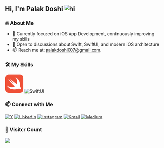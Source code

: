 ## Hi, I'm Palak Doshi <img src="https://user-images.githubusercontent.com/1303154/88677602-1635ba80-d120-11ea-84d8-d263ba5fc3c0.gif" width="28px" alt="hi">

### 🔥 About Me
- 🚀 Currently focused on iOS App Development, continuously improving my skills
- 💬 Open to discussions about Swift, SwiftUI, and modern iOS architecture
- 📫 Reach me at: palakdoshi007@gmail.com.

### 🛠️ My Skills
<p>
  <img alt="Swift" src="https://raw.githubusercontent.com/github/explore/main/topics/swift/swift.png" width="60px" />
  <img alt="SwiftUI" src="https://developer.apple.com/assets/elements/icons/swiftui/swiftui-96x96_2x.png" width="60px" />
</p>

### 📫 Connect with Me
[![X](https://img.shields.io/badge/X-000000?style=flat-square&logo=twitter&logoColor=white)](https://x.com/_PalakDoshi)
[![LinkedIn](https://img.shields.io/badge/LinkedIn-0A66C2?style=flat-square&logo=linkedin&logoColor=white)](https://www.linkedin.com/in/palak-doshi-03600a1bb/)
[![Instagram](https://img.shields.io/badge/Instagram-E4405F?style=flat-square&logo=instagram&logoColor=white)](https://www.instagram.com/_palakdoshi/)
[![Gmail](https://img.shields.io/badge/Gmail-D14836?style=flat-square&logo=gmail&logoColor=white)](mailto:palakdoshi007@gmail.com)
[![Medium](https://img.shields.io/badge/Medium-000000?style=flat-square&logo=medium&logoColor=white)](https://medium.com/@palakdoshi007)

### 👀 Visitor Count
![](https://komarev.com/ghpvc/?username=palak-d-simformsolutions&color=blue&style=flat)
